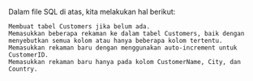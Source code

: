 Dalam file SQL di atas, kita melakukan hal berikut:

    Membuat tabel Customers jika belum ada.
    Memasukkan beberapa rekaman ke dalam tabel Customers, baik dengan menyebutkan semua kolom atau hanya beberapa kolom tertentu.
    Memasukkan rekaman baru dengan menggunakan auto-increment untuk CustomerID.
    Memasukkan rekaman baru hanya pada kolom CustomerName, City, dan Country.